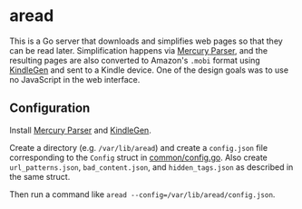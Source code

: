 # aread

This is a Go server that downloads and simplifies web pages so that they can be
read later. Simplification happens via [Mercury Parser], and the resulting pages
are also converted to Amazon's `.mobi` format using [KindleGen] and sent to a
Kindle device. One of the design goals was to use no JavaScript in the web
interface.

[Mercury Parser]: https://github.com/postlight/mercury-parser
[KindleGen]: https://www.amazon.com/gp/feature.html?ie=UTF8&docId=1000765211

## Configuration

Install [Mercury Parser] and [KindleGen].

Create a directory (e.g. `/var/lib/aread`) and create a `config.json` file
corresponding to the `Config` struct in [common/config.go](./common/config.go).
Also create `url_patterns.json`, `bad_content.json`, and `hidden_tags.json` as
described in the same struct.

Then run a command like `aread --config=/var/lib/aread/config.json`.
